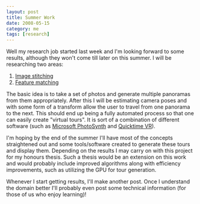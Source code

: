 ```yaml
---           
layout: post
title: Summer Work
date: 2008-05-15
category: me
tags: [research]
---
```

Well my research job started last week and I'm looking forward to some results, although they won't come till later on this summer. I will be researching two areas:

1. [Image stitching](http://en.wikipedia.org/wiki/Panorama_stitching) 
2. [Feature matching](http://en.wikipedia.org/wiki/Feature_detection_%28computer_vision%29) 

<!-- more -->
The basic idea is to take a set of photos and generate multiple panoramas from them appropriately. After this I will be estimating camera poses and with some form of a transform allow the user to travel from one panorama to the next. This should end up being a fully automated process so that one can easily create "virtual tours". It is sort of a combination of different software (such as [Microsoft PhotoSynth](http://labs.live.com/photosynth/) and [Quicktime VR](http://www.apple.com/quicktime/technologies/qtvr/)).

I'm hoping by the end of the summer I'll have most of the concepts straightened out and some tools/software created to generate these tours and display them. Depending on the results I may carry on with this project for my honours thesis. Such a thesis would be an extension on this work and would probably include improved algorithms along with efficiency improvements, such as utilizing the GPU for tour generation.

Whenever I start getting results, I'll make another post. Once I understand the domain better I'll probably even post some technical information (for those of us who enjoy learning)!
